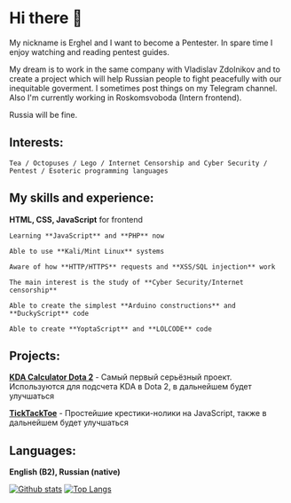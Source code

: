 # Hi there 👋
My nickname is Erghel and I want to become a Pentester. In spare time I enjoy watching and reading pentest guides. 

My dream is to work in the same company with Vladislav Zdolnikov and to create a project which will help Russian people to fight peacefully with our  inequitable goverment. I sometimes post things on my Telegram channel. Also I'm currently working in Roskomsvoboda (Intern frontend). 

Russia will be fine.

## Interests: 
    Tea / Octopuses / Lego / Internet Censorship and Cyber Security / Pentest / Esoteric programming languages

## My skills and experience:

  **HTML, CSS, JavaScript** for frontend
  
    Learning **JavaScript** and **PHP** now
    
    Able to use **Kali/Mint Linux** systems
    
    Aware of how **HTTP/HTTPS** requests and **XSS/SQL injection** work
    
    The main interest is the study of **Cyber Security/Internet censorship**
    
    Able to create the simplest **Arduino constructions** and **DuckyScript** code
    
    Able to create **YoptaScript** and **LOLCODE** code
 
    
## Projects:
   **[KDA Calculator Dota 2](https://github.com/Erghel/KDACalcForD2)** - Самый первый серьёзный проект. Используются для подсчета KDA в Dota 2, в дальнейшем будет улучшаться
   
   **[TickTackToe](https://github.com/Erghel/Tick-Tack-Toe)** - Простейшие крестики-нолики на JavaScript, также в дальнейшем будет улучшаться
    
 ## Languages: 
   **English (B2), Russian (native)**
   

[![Github stats](https://github-readme-stats.vercel.app/api?username=Erghel&hide_border=true&count_private=true&show_icons=true&theme=vision-friendly-dark&include_all_commits=true)](https://github.com/anuraghazra/github-readme-stats) 
[![Top Langs](https://github-readme-stats.vercel.app/api/top-langs/?username=Erghel&hide=smarty,java,actionscript&hide_border=true&theme=vision-friendly-dark&langs_count=10&layout=compact)](https://github.com/anuraghazra/github-readme-stats)

